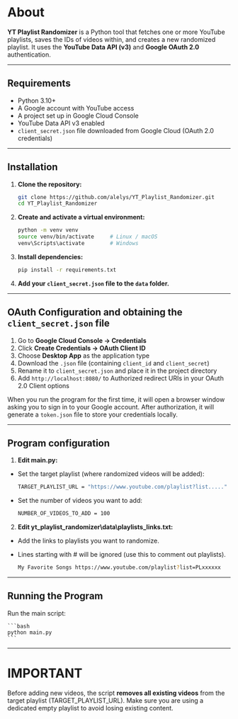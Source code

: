 # About

**YT Playlist Randomizer** is a Python tool that fetches one or more YouTube playlists, saves the IDs of videos within, and creates a new randomized playlist.
It uses the **YouTube Data API (v3)** and **Google OAuth 2.0** authentication.

---

## Requirements

- Python 3.10+
- A Google account with YouTube access
- A project set up in Google Cloud Console
- YouTube Data API v3 enabled
- `client_secret.json` file downloaded from Google Cloud (OAuth 2.0 credentials)

---

## Installation

1. **Clone the repository:**

   ```bash
   git clone https://github.com/alelys/YT_Playlist_Randomizer.git
   cd YT_Playlist_Randomizer
   ```

2. **Create and activate a virtual environment:**

   ```bash
   python -m venv venv
   source venv/bin/activate     # Linux / macOS
   venv\Scripts\activate        # Windows
   ```

3. **Install dependencies:**

   ```bash
   pip install -r requirements.txt
   ```

4. **Add your `client_secret.json` file to the `data` folder.**

---

## OAuth Configuration and obtaining the `client_secret.json` file

1. Go to **Google Cloud Console → Credentials**
2. Click **Create Credentials → OAuth Client ID**
3. Choose **Desktop App** as the application type
4. Download the `.json` file (containing `client_id` and `client_secret`)
5. Rename it to `client_secret.json` and place it in the project directory
6. Add `http://localhost:8080/` to Authorized redirect URIs in your OAuth 2.0 Client options

When you run the program for the first time, it will open a browser window asking you to sign in to your Google account.
After authorization, it will generate a `token.json` file to store your credentials locally.

---

## Program configuration

1. **Edit main.py:**

- Set the target playlist (where randomized videos will be added):
  ```bash
  TARGET_PLAYLIST_URL = "https://www.youtube.com/playlist?list....."
  ```
- Set the number of videos you want to add:
  ```bash
  NUMBER_OF_VIDEOS_TO_ADD = 100
  ```

2. **Edit yt_playlist_randomizer\data\playlists_links.txt:**

- Add the links to playlists you want to randomize.
- Lines starting with # will be ignored (use this to comment out playlists).

  ```bash
  My Favorite Songs https://www.youtube.com/playlist?list=PLxxxxxx
  ```

---

## Running the Program

Run the main script:

    ```bash
    python main.py
    ```

---

# IMPORTANT

Before adding new videos, the script **removes all existing videos** from the target playlist (TARGET_PLAYLIST_URL).
Make sure you are using a dedicated empty playlist to avoid losing existing content.
